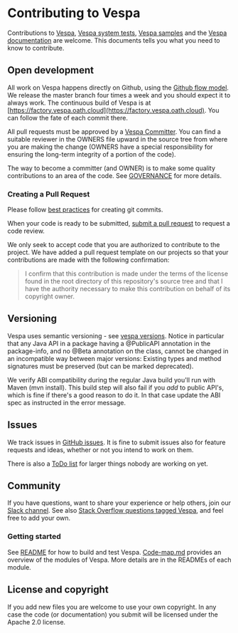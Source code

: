 <!-- Copyright Yahoo. Licensed under the terms of the Apache 2.0 license. See LICENSE in the project root. -->

# Contributing to Vespa

Contributions to [Vespa](http://github.com/vespa-engine/vespa),
[Vespa system tests](http://github.com/vespa-engine/system-test),
[Vespa samples](https://github.com/vespa-engine/sample-apps)
and the [Vespa documentation](http://github.com/vespa-engine/documentation) are welcome.
This documents tells you what you need to know to contribute.

## Open development

All work on Vespa happens directly on Github,
using the [Github flow model](https://guides.github.com/introduction/flow/).
We release the master branch four times a week and you should expect it to always work.
The continuous build of Vespa is at [https://factory.vespa.oath.cloud](https://factory.vespa.oath.cloud).
You can follow the fate of each commit there.

All pull requests must be approved by a 
[Vespa Committer](https://github.com/orgs/vespa-engine/people).
You can find a suitable reviewer in the OWNERS file upward in the source tree from
where you are making the change (OWNERS have a special responsibility for
ensuring the long-term integrity of a portion of the code).

The way to become a committer (and OWNER) is to make some quality contributions 
to an area of the code. See [GOVERNANCE](GOVERNANCE.md) for more details.

### Creating a Pull Request

Please follow 
[best practices](https://github.com/trein/dev-best-practices/wiki/Git-Commit-Best-Practices) 
for creating git commits.

When your code is ready to be submitted, 
[submit a pull request](https://help.github.com/articles/creating-a-pull-request/) 
to request a code review.

We only seek to accept code that you are authorized to contribute to the project. 
We have added a pull request template on our projects so that your contributions are made 
with the following confirmation:

> I confirm that this contribution is made under the terms of the license found in the root directory of this repository's source tree and that I have the authority necessary to make this contribution on behalf of its copyright owner.

## Versioning

Vespa uses semantic versioning - see
[vespa versions](http://docs.vespa.ai/en/vespa-versions.html).
Notice in particular that any Java API in a package having a @PublicAPI
annotation in the package-info, and no @Beta annotation on the class,
cannot be changed in an incompatible way between major versions: 
Existing types and method signatures must be preserved
(but can be marked deprecated).

We verify ABI compatibility during the regular Java build you'll run with Maven (mvn install).
This build step will also fail if you *add* to public API's, which is fine if there's a good reason
to do it. In that case update the ABI spec as instructed in the error message.

## Issues

We track issues in [GitHub issues](https://github.com/vespa-engine/vespa/issues).
It is fine to submit issues also for feature requests and ideas, whether or not you intend to work on them.

There is also a [ToDo list](TODO.md) for larger things nobody are working on yet.

## Community

If you have questions, want to share your experience or help others, 
join our [Slack channel](http://slack.vespa.ai).
See also [Stack Overflow questions tagged Vespa](http://stackoverflow.com/questions/tagged/vespa),
and feel free to add your own.

### Getting started

See [README](README.md) for how to build and test Vespa.
[Code-map.md](Code-map.md) provides an overview of the modules of Vespa.
More details are in the READMEs of each module.

## License and copyright

If you add new files you are welcome to use your own copyright.
In any case the code (or documentation) you submit will be licensed
under the Apache 2.0 license.
